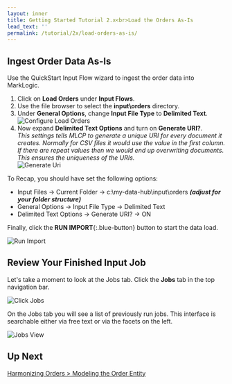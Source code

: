 ```yaml
---
layout: inner
title: Getting Started Tutorial 2.x<br>Load the Orders As-Is
lead_text: ''
permalink: /tutorial/2x/load-orders-as-is/
---
```


## Ingest Order Data As-Is

Use the QuickStart Input Flow wizard to ingest the order data into MarkLogic.

1. <i class="fa fa-hand-pointer-o"></i> Click on **Load Orders** under **Input Flows**.
2. Use the file browser to select the **input\orders** directory.
3. Under **General Options**, change **Input File Type** to **Delimited Text**.
![Configure Load Orders]({{site.baseurl}}/images/2x/configure-load-orders-1.png)
4. Now expand **Delimited Text Options** and turn on **Generate URI?**.  
_This settings tells MLCP to generate a unique URI for every document it creates. Normally for CSV files it would use the value in the first column. If there are repeat values then we would end up overwriting documents. This ensures the uniqueness of the URIs._  
![Generate Uri]({{site.baseurl}}/images/2x/generate-uri-option.png)

To Recap, you should have set the following options:

- Input Files -> Current Folder -> c:\my-data-hub\input\orders _**(adjust for your folder structure)**_
- General Options -> Input File Type -> Delimited Text
- Delimited Text Options -> Generate URI? -> ON

Finally, <i class="fa fa-hand-pointer-o"></i> click the **RUN IMPORT**{:.blue-button} button to start the data load.

![Run Import]({{site.baseurl}}/images/2x/load-orders-run.png)

## Review Your Finished Input Job

Let's take a moment to look at the Jobs tab. <i class="fa fa-hand-pointer-o"></i> Click the **Jobs** tab in the top navigation bar.

![Click Jobs]({{site.baseurl}}/images/2x/click-jobs-2.png)

On the Jobs tab you will see a list of previously run jobs. This interface is searchable either via free text or via the facets on the left.

![Jobs View]({{site.baseurl}}/images/2x/jobs-view-2.png)

## Up Next

[Harmonizing Orders > Modeling the Order Entity](../modeling-order-entity/)
